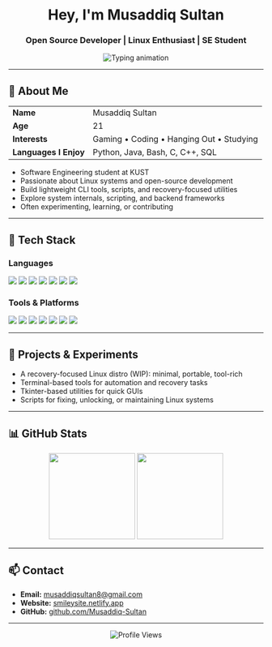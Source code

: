 <h1 align="center">Hey, I'm Musaddiq Sultan</h1>
<h3 align="center">Open Source Developer | Linux Enthusiast | SE Student</h3>

<p align="center">
  <img src="https://readme-typing-svg.demolab.com?font=Fira+Code&pause=1000&color=58A6FF&center=true&width=750&lines=I+write+code+for+fun+and+learning.;Linux+nerd+with+a+terminal+habit.;Always+building+something+small+or+breaking+something+big." alt="Typing animation" />
</p>

---

## 👨 About Me

<table>
<tr><td><strong>Name</strong></td><td>Musaddiq Sultan</td></tr>
<tr><td><strong>Age</strong></td><td>21</td></tr>
<tr><td><strong>Interests</strong></td><td>Gaming • Coding • Hanging Out • Studying</td></tr>
<tr><td><strong>Languages I Enjoy</strong></td><td>Python, Java, Bash, C, C++, SQL</td></tr>
</table>

- Software Engineering student at KUST 
- Passionate about Linux systems and open-source development  
- Build lightweight CLI tools, scripts, and recovery-focused utilities  
- Explore system internals, scripting, and backend frameworks  
- Often experimenting, learning, or contributing

---

## 🧰 Tech Stack

### Languages
<p>
  <img src="https://img.shields.io/badge/Python-3776AB?style=flat&logo=python&logoColor=white" />
  <img src="https://img.shields.io/badge/Kotlin-7F52FF?style=flat&logo=kotlin&logoColor=white" />
  <img src="https://img.shields.io/badge/Bash-121011?style=flat&logo=gnu-bash&logoColor=white" />
  <img src="https://img.shields.io/badge/C-00599C?style=flat&logo=c&logoColor=white" />
  <img src="https://img.shields.io/badge/C++-00599C?style=flat&logo=c%2B%2B&logoColor=white" />
  <img src="https://img.shields.io/badge/Rust-000000?style=flat&logo=rust&logoColor=white" />
  <img src="https://img.shields.io/badge/SQL-336791?style=flat&logo=postgresql&logoColor=white" />
</p>

### Tools & Platforms
<p>
  <img src="https://img.shields.io/badge/Linux-FCC624?style=flat&logo=linux&logoColor=black" />
  <img src="https://img.shields.io/badge/Tkinter-FFCA28?style=flat&logo=python&logoColor=black" />
  <img src="https://img.shields.io/badge/MySQL-4479A1?style=flat&logo=mysql&logoColor=white" />
  <img src="https://img.shields.io/badge/FastAPI-009688?style=flat&logo=fastapi&logoColor=white" />
  <img src="https://img.shields.io/badge/TinyDB-8BC34A?style=flat&logo=python&logoColor=white" />
  <img src="https://img.shields.io/badge/Git-F05032?style=flat&logo=git&logoColor=white" />
  <img src="https://img.shields.io/badge/Vim-019733?style=flat&logo=vim&logoColor=white" />
</p>

</p>

---

## 📁 Projects & Experiments

- A recovery-focused Linux distro (WIP): minimal, portable, tool-rich  
- Terminal-based tools for automation and recovery tasks  
- Tkinter-based utilities for quick GUIs  
- Scripts for fixing, unlocking, or maintaining Linux systems

---

## 📊 GitHub Stats

<p align="center">
  <img src="https://github-readme-stats.vercel.app/api?username=Musaddiq-Sultan&show_icons=true&hide_rank=true&theme=github_dark" height="170" />
  <img src="https://github-readme-streak-stats.herokuapp.com/?user=Musaddiq-Sultan&theme=github-dark-blue" height="170" />
</p>

---

## 📫 Contact

- **Email:** musaddiqsultan8@gmail.com  
- **Website:** [smileysite.netlify.app](https://smileysite.netlify.app)  
- **GitHub:** [github.com/Musaddiq-Sultan](https://github.com/Musaddiq-Sultan)

---

<p align="center">
  <img src="https://komarev.com/ghpvc/?username=Musaddiq-Sultan&label=Profile+Views&color=gray" alt="Profile Views" />
</p>
